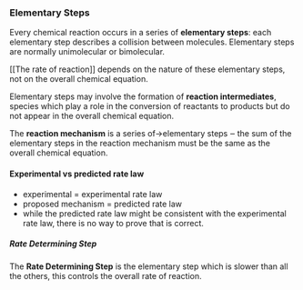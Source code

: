 ### Elementary Steps
Every chemical reaction occurs in a series of **elementary steps**: each elementary step describes a collision between molecules. Elementary steps are normally unimolecular or bimolecular.

[[The rate of reaction]] depends on the nature of these elementary steps, not on the overall chemical equation.

Elementary steps may involve the formation of **reaction intermediates**, species which play a role in the conversion of reactants to products but do not appear in the overall chemical equation.

The **reaction mechanism** is a series of→elementary steps ‒ the sum of the elementary steps in the reaction mechanism must be the same as the overall chemical equation.

#### Experimental vs predicted rate law
- experimental = experimental rate law
- proposed mechanism = predicted rate law
- while the predicted rate law might be consistent with the experimental rate law, there is no way to prove that is correct.

##### Rate Determining Step
The **Rate Determining Step** is the elementary step which is slower than all the others, this controls the overall rate of reaction.